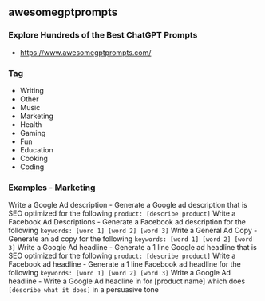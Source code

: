 ## awesomegptprompts

### Explore Hundreds of the Best ChatGPT Prompts
- https://www.awesomegptprompts.com/

### Tag
- Writing
- Other
- Music
- Marketing
- Health
- Gaming
- Fun
- Education
- Cooking
- Coding

### Examples - Marketing
Write a Google Ad description
    - Generate a Google ad description that is SEO optimized for the following ```product: [describe product]```
Write a Facebook Ad Descriptions
    - Generate a Facebook ad description for the following ```keywords: [word 1] [word 2] [word 3]```
Write a General Ad Copy
    - Generate an ad copy for the following ```keywords: [word 1] [word 2] [word 3]```
Write a Google Ad headline
    - Generate a 1 line Google ad headline that is SEO optimized for the following ```product: [describe product]```
Write a Facebook ad headline
    - Generate a 1 line Facebook ad headline for the following ```keywords: [word 1] [word 2] [word 3]```
Write a Google Ad headline
    - Write a Google Ad headline in for [product name] which does ```[describe what it does]``` in a persuasive tone